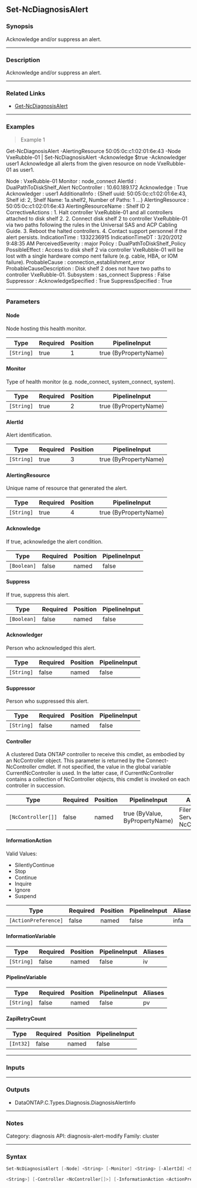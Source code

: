 Set-NcDiagnosisAlert
--------------------

### Synopsis
Acknowledge and/or suppress an alert.

---

### Description

Acknowledge and/or suppress an alert.

---

### Related Links
* [Get-NcDiagnosisAlert](Get-NcDiagnosisAlert)

---

### Examples
> Example 1

Get-NcDiagnosisAlert -AlertingResource 50:05:0c:c1:02:01:6e:43 -Node VxeRubble-01 | Set-NcDiagnosisAlert -Acknowledge $true -Acknowledger user1
Acknowledge all alerts from the given resource on node VxeRubble-01 as user1.

Node                     : VxeRubble-01
Monitor                  : node_connect
AlertId                  : DualPathToDiskShelf_Alert
NcController             : 10.60.189.172
Acknowledge              : True
Acknowledger             : user1
AdditionalInfo           : {Shelf uuid: 50:05:0c:c1:02:01:6e:43, Shelf id: 2, Shelf Name: 1a.shelf2, Number of Paths: 1
                           ...}
AlertingResource         : 50:05:0c:c1:02:01:6e:43
AlertingResourceName     : Shelf ID 2
CorrectiveActions        : 1. Halt controller VxeRubble-01 and all controllers attached to disk shelf 2.
                           2. Connect disk shelf 2 to controller VxeRubble-01 via two paths following the rules in the
                           Universal SAS and ACP Cabling Guide.
                           3. Reboot the halted controllers.
                           4. Contact support personnel if the alert persists.
IndicationTime           : 1332236915
IndicationTimeDT         : 3/20/2012 9:48:35 AM
PerceivedSeverity        : major
Policy                   : DualPathToDiskShelf_Policy
PossibleEffect           : Access to disk shelf 2 via controller VxeRubble-01 will be lost with a single hardware compo
                           nent failure (e.g. cable, HBA, or IOM failure).
ProbableCause            : connection_establishment_error
ProbableCauseDescription : Disk shelf 2 does not have two paths to controller VxeRubble-01.
Subsystem                : sas_connect
Suppress                 : False
Suppressor               :
AcknowledgeSpecified     : True
SuppressSpecified        : True

---

### Parameters
#### **Node**
Node hosting this health monitor.

|Type      |Required|Position|PipelineInput        |
|----------|--------|--------|---------------------|
|`[String]`|true    |1       |true (ByPropertyName)|

#### **Monitor**
Type of health monitor (e.g. node_connect, system_connect, system).

|Type      |Required|Position|PipelineInput        |
|----------|--------|--------|---------------------|
|`[String]`|true    |2       |true (ByPropertyName)|

#### **AlertId**
Alert identification.

|Type      |Required|Position|PipelineInput        |
|----------|--------|--------|---------------------|
|`[String]`|true    |3       |true (ByPropertyName)|

#### **AlertingResource**
Unique name of resource that generated the alert.

|Type      |Required|Position|PipelineInput        |
|----------|--------|--------|---------------------|
|`[String]`|true    |4       |true (ByPropertyName)|

#### **Acknowledge**
If true, acknowledge the alert condition.

|Type       |Required|Position|PipelineInput|
|-----------|--------|--------|-------------|
|`[Boolean]`|false   |named   |false        |

#### **Suppress**
If true, suppress this alert.

|Type       |Required|Position|PipelineInput|
|-----------|--------|--------|-------------|
|`[Boolean]`|false   |named   |false        |

#### **Acknowledger**
Person who acknowledged this alert.

|Type      |Required|Position|PipelineInput|
|----------|--------|--------|-------------|
|`[String]`|false   |named   |false        |

#### **Suppressor**
Person who suppressed this alert.

|Type      |Required|Position|PipelineInput|
|----------|--------|--------|-------------|
|`[String]`|false   |named   |false        |

#### **Controller**
A clustered Data ONTAP controller to receive this cmdlet, as embodied by an NcController object.  This parameter is returned by the Connect-NcController cmdlet.  If not specified, the value in the global variable CurrentNcController is used.  In the latter case, if CurrentNcController contains a collection of NcController objects, this cmdlet is invoked on each controller in succession.

|Type              |Required|Position|PipelineInput                 |Aliases                          |
|------------------|--------|--------|------------------------------|---------------------------------|
|`[NcController[]]`|false   |named   |true (ByValue, ByPropertyName)|Filer<br/>Server<br/>NcController|

#### **InformationAction**

Valid Values:

* SilentlyContinue
* Stop
* Continue
* Inquire
* Ignore
* Suspend

|Type                |Required|Position|PipelineInput|Aliases|
|--------------------|--------|--------|-------------|-------|
|`[ActionPreference]`|false   |named   |false        |infa   |

#### **InformationVariable**

|Type      |Required|Position|PipelineInput|Aliases|
|----------|--------|--------|-------------|-------|
|`[String]`|false   |named   |false        |iv     |

#### **PipelineVariable**

|Type      |Required|Position|PipelineInput|Aliases|
|----------|--------|--------|-------------|-------|
|`[String]`|false   |named   |false        |pv     |

#### **ZapiRetryCount**

|Type     |Required|Position|PipelineInput|
|---------|--------|--------|-------------|
|`[Int32]`|false   |named   |false        |

---

### Inputs

---

### Outputs
* DataONTAP.C.Types.Diagnosis.DiagnosisAlertInfo

---

### Notes
Category: diagnosis
API: diagnosis-alert-modify
Family: cluster

---

### Syntax
```PowerShell
Set-NcDiagnosisAlert [-Node] <String> [-Monitor] <String> [-AlertId] <String> [-AlertingResource] <String> [-Acknowledge <Boolean>] [-Suppress <Boolean>] [-Acknowledger <String>] [-Suppressor 
```
```PowerShell
<String>] [-Controller <NcController[]>] [-InformationAction <ActionPreference>] [-InformationVariable <String>] [-PipelineVariable <String>] [-ZapiRetryCount <Int32>] [<CommonParameters>]
```
